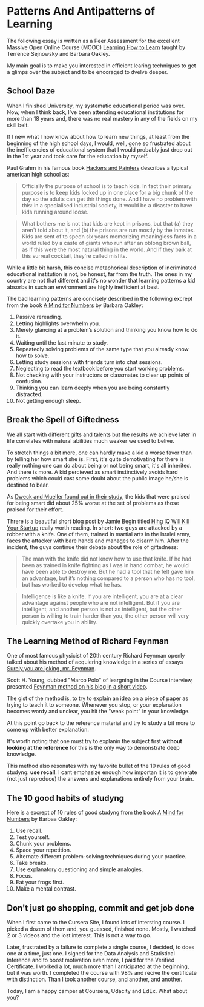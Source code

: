 # Patterns And Antipatterns of Learning

The following essay is written as a Peer Assessment for the excellent Massive
Open Online Course (MOOC) [Learning How to Learn][8] taught by 
Terrence Sejnowsky and Barbara Oakley.

My main goal is to make you interested in efficient learing techniques
to get a glimps over the subject and to be encoraged to dvelve deeper.

## School Daze 

When I finished University, my systematic educational period was over.
Now, when I think back, I've been attending educational institutions 
for more than 18 years and, there was no real mastery in any of the fields
on my skill belt.

If I new what I now know about how to learn new things, at least from the 
beginning of the high school days, I would, well, gone so frustrated about
the inefficencies of educational system that I would probably just drop out 
in the 1st year and took care for the education by myself.

Paul Grahm in his famous book [Hackers and Painters][2] describes a typical american 
high school as:

> Officially the purpose of school is to teach kids. In fact their primary purpose
is to keep kids locked up in one place for a big chunk of the day so the 
adults can get thir things done. And I have no problem with this: in a specialised
industrial society, it would be a disaster to have kids running around loose.

> What bothers me is not that kids are kept in prisons, but that (a) they aren't 
told about it, and (b) the prisons are run mostly by the inmates. Kids are sent of 
to spedn six years memorizing meaningless facts in a world ruled by a caste of 
giants who run after an oblong brown ball, as if this were the most natural 
thing in the world. And if they balk at this surreal cocktail,
they're called misfits.

While a little bit harsh, this concise metaphorical description of incriminated educational
institution is not, be honest, far from the truth. The ones in my country are not that different and
it's no wonder that learning patterns a kid absorbs in such an environment are 
highly inefficient at best.

The bad learning patterns are concisely described in the following excrept from the 
book [A Mind for Numbers][7] by Barbara Oakley:

  1. Passive rereading.
  2. Letting highlights overwhelm you.
  3. Merely glancing at a problem’s solution and thinking you know how to do it.
  4. Waiting until the last minute to study.
  5. Repeatedly solving problems of the same type that you already know how to solve.
  6. Letting study sessions with friends turn into chat sessions.
  7. Neglecting to read the textbook before you start working problems.
  8. Not checking with your instructors or classmates to clear up points of confusion.
  9. Thinking you can learn deeply when you are being constantly distracted.
  10. Not getting enough sleep.

## Break the Spell of Giftedness

We all start with different gifts and talents but the results we achieve 
later in life correlates with natural abilities much weaker we used to belive.

To stretch things a bit more, one can hardly make a kid a worse favor than
by telling her how smart she is. First, it's quite demotivating for there is
really nothing one can do about being or not being smart, it's all inherited.
And there is more. A kid percieved as smart instinctively avoids hard problems
which could cast some doubt about the public image he/she is destined to bear.

As [Dweck and Mueller found out in their study][3], the kids that were praised for
being smart did about 25% worse at the set of problems as those praised
for their effort.

Threre is a beautiful short blog post by Jamie Begin titled [Hihg IQ Will Kill Your
Startup][1] really worth reading. In short: two guys are attacked by a robber with a knife.
One of them, trained in martial arts in the Isralei army, faces the attacker
with bare hands and manages to disarm him. After the incident, the guys continue their
debate about the role of giftedness:

> The man with the knife did not know how to use that knife. If he had been as trained in knife fighting as I was in hand combat, he would have been able to destroy me. But he had a tool that he felt gave him an advantage, but it’s nothing compared to a person who has no tool, but has worked to develop what he has.

> Intelligence is like a knife. If you are intelligent, you are at a clear advantage against people who are not intelligent. But if you are intelligent, and another person is not as intelligent, but the other person is willing to train harder than you, the other person will very quickly overtake you in ability.

## The Learning Method of Richard Feynman

One of most famous physicist of 20th century Richard Feynman openly talked 
about his method of acquiering knowledge in a series of essays 
[Surely you are joking, mr. Feynman][6].

Scott H. Young, dubbed "Marco Polo" of leargning in the Course interview, 
presented [Feynman method on his blog in a short video][5].

The gist of the method is, to try to explain an idea on a piece of paper
as trying to teach it to someone. Whenever you stop, or your explanation
becomes wordy and unclear, you hit the "weak point" in your knowledge.

At this point go back to the reference material and try to study a bit more
to come up with better explanation.

It's worth noting that one must try to explanin the subject first **without looking
at the reference** for this is the only way to demonstrate deep knowledge.

This method also resonates with my favorite bullet of the 10 rules of good studyng:
**use recall**. I cant emphasize enough how importan it is to generate (not just reproduce) the 
answers and explanations entirely from your brain.

## The 10 good habits of studyng

Here is a excrept of 10 rules of good studyng from the book 
[A Mind for Numbers][7] by Barbaa Oakley:

  1. Use recall.
  2. Test yourself.
  3. Chunk your problems.
  4. Space your repetition.
  5. Alternate different problem-solving techniques during your practice.
  6. Take breaks.
  7. Use explanatory questioning and simple analogies.
  8. Focus.
  9. Eat your frogs first.
  10. Make a mental contrast.

## Don't just go shopping, commit and get job done

When I first came to the Cursera Site, I found lots of intersting course. 
I picked a dozen of them and, you guessed, finished none. Mostly, I watched 2 or 3 videos and the lost
interest. This is not a way to go.

Later, frustrated by a failure to complete a single course, I decided, to does
one at a time, just one. I signed for the Data Analysis and Statistical Inference
and to boost motivation even more, I paid for the Verified
Certificate. I worked a lot, much more than I anticipated at the beginning,
but it was worth. I completed the course with 98% and recive the certificate with distinction.
Than I took another course, and another, and another.

Today, I am a happy camper at Coursera, Udacity and EdEx. What about you?


[1]: http://www.jamiebegin.com/high-iq-will-kill-startup/
[2]: http://www.amazon.com/gp/product/0596006624
[3]: http://www.amazon.com/You-Are-Not-So-Smart-ebook/dp/B009DEGBZC/ref=sr_1_1?s=books&ie=UTF8&qid=1409079026&sr=1-1&keywords=you+are+not+so+smart
[4]: http://blogs.hbr.org/2011/11/the-trouble-with-bright-kids/
[5]: http://www.scotthyoung.com/blog/2011/09/01/learn-faster/
[6]: http://www.amazon.com/Surely-Youre-Joking-Feynman-Adventures-ebook/dp/B00MPMWQ8U/ref=sr_1_sc_1?s=books&ie=UTF8&qid=1409081315&sr=1-1-spell&keywords=surely+you+are+joknig+mr+feynman
[7]: http://www.amazon.com/Mind-Numbers-Science-Flunked-Algebra-ebook/dp/B00G3L19ZU/ref=sr_1_1?s=books&ie=UTF8&qid=1409082460&sr=1-1&keywords=mind+for+numbers
[8]: https://www.coursera.org/course/learning
